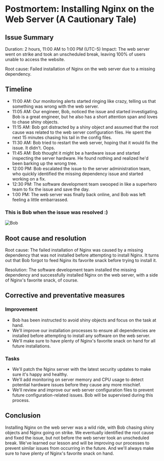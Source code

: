 # Postmortem: Installing Nginx on the Web Server (A Cautionary Tale)

## Issue Summary

Duration: 2 hours, 11:00 AM to 1:00 PM (UTC-5)
Impact: The web server went on strike and took an unscheduled break, leaving 100% of users unable to access the website.

Root cause: Failed installation of Nginx on the web server due to a missing dependency.

## Timeline

- 11:00 AM: Our monitoring alerts started ringing like crazy, telling us that something was wrong with the web server.
- 11:05 AM: Our engineer, Bob, noticed the issue and started investigating. Bob is a great engineer, but he also has a short attention span and loves to chase shiny objects.
- 11:15 AM: Bob got distracted by a shiny object and assumed that the root cause was related to the web server configuration files. He spent the next 15 minutes chasing his tail in the config files.
- 11:30 AM: Bob tried to restart the web server, hoping that it would fix the issue. It didn't. Oops.
- 11:45 AM: Bob thought it might be a hardware issue and started inspecting the server hardware. He found nothing and realized he'd been barking up the wrong tree.
- 12:00 PM: Bob escalated the issue to the server administration team, who quickly identified the missing dependency issue and started working on a fix.
- 12:30 PM: The software development team swooped in like a superhero team to fix the issue and save the day.
- 1:00 PM: The web server was finally back online, and Bob was left feeling a little embarrassed.

### This is Bob when the issue was resolved :)
![Bob](https://www.google.com/imgres?imgurl=https%3A%2F%2Flive.staticflickr.com%2F8517%2F8367493679_8a16c9419a_b.jpg&imgrefurl=https%3A%2F%2Fwww.flickr.com%2Fphotos%2Ftbaatar%2F8367493679&tbnid=sE93TyM-_4gatM&vet=12ahUKEwiujqKNncL9AhXVTaQEHapfDkAQMygDegQIARA_..i&docid=jt0WT60jNRwBrM&w=1024&h=683&itg=1&q=embarrased%20programmer%20&ved=2ahUKEwiujqKNncL9AhXVTaQEHapfDkAQMygDegQIARA_)

## Root cause and resolution

Root cause: The failed installation of Nginx was caused by a missing dependency that was not installed before attempting to install Nginx. It turns out that Bob forgot to feed Nginx its favorite snack before trying to install it.

Resolution: The software development team installed the missing dependency and successfully installed Nginx on the web server, with a side of Nginx's favorite snack, of course.

## Corrective and preventative measures

### Improvement

- Bob has been instructed to avoid shiny objects and focus on the task at hand.
- We'll improve our installation processes to ensure all dependencies are installed before attempting to install any software on the web server.
- We'll make sure to have plenty of Nginx's favorite snack on hand for all future installations.

### Tasks

- We'll patch the Nginx server with the latest security updates to make sure it's happy and healthy.
- We'll add monitoring on server memory and CPU usage to detect potential hardware issues before they cause any more mischief.
- We'll review and improve our web server configuration files to prevent future configuration-related issues. Bob will be supervised during this process.

## Conclusion

Installing Nginx on the web server was a wild ride, with Bob chasing shiny objects and Nginx going on strike. We eventually identified the root cause and fixed the issue, but not before the web server took an unscheduled break. We've learned our lesson and will be improving our processes to prevent similar issues from occurring in the future. And we'll always make sure to have plenty of Nginx's favorite snack on hand.

